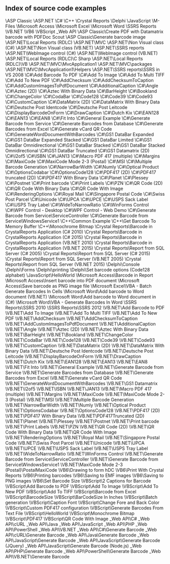 ## Index of source code examples


\ASP Classic
\ASP.NET
\C#
\C++
\Crystal Reports
\Delphi
\JavaScript
\M-Files
\Microsoft Access
\Microsoft Excel
\Microsoft Word
\SSRS Reports
\VB.NET
\VB6
\VBScript
\_Web API
\ASP Classic\Create PDF with Datamatrix barcode with PDFDoc Scout
\ASP Classic\Generate barcode image
\ASP.NET\Local Reports (RDLC)
\ASP.NET\MVC
\ASP.NET\Non Visual class (C#)
\ASP.NET\Non Visual class (VB.NET)
\ASP.NET\SSRS reports
\ASP.NET\WebImage control (C#)
\ASP.NET\WebImage control (VB.NET)
\ASP.NET\Local Reports (RDLC)\C Sharp
\ASP.NET\Local Reports (RDLC)\VB
\ASP.NET\MVC\MvcApplication1
\ASP.NET\MVC\packages
\ASP.NET\MVC\MvcApplication1\Helpers
\ASP.NET\SSRS reports\SSRS in VS 2008
\C#\Add Barcode To PDF
\C#\Add To Image
\C#\Add To Multi TIFF
\C#\Add To New PDF
\C#\AddChecksum
\C#\AddChecksumToCaption
\C#\AddCustomImagesToPdfDocument
\C#\AdditionalCaption
\C#\Angle
\C#\Aztec (2D)
\C#\Aztec With Binary Data
\C#\BarHeight
\C#\Bookland
\C#\ChangeColor
\C#\CodaBar
\C#\Code128
\C#\Code39
\C#\Code93
\C#\CustomCaption
\C#\DataMatrix (2D)
\C#\DataMatrix With Binary Data
\C#\Deutsche Post Identcode
\C#\Deutsche Post Leitcode
\C#\DisplayBarcodeOnForm
\C#\DrawCaption
\C#\Dutch Kix
\C#\EAN128
\C#\EAN13
\C#\EAN8
\C#\Fit Into
\C#\General Example
\C#\Generate Barcode from Service
\C#\Generate Barcodes from Database
\C#\Generate Barcodes from Excel
\C#\Generate vCard QR Code
\C#\GenerateWordDocumentWithBarcodes
\C#\GS1 DataBar Expanded
\C#\GS1 DataBar Expanded Stacked
\C#\GS1 DataBar Limited
\C#\GS1 DataBar Omnidirectional
\C#\GS1 DataBar Stacked
\C#\GS1 DataBar Stacked Omnidirectional
\C#\GS1 DataBar Truncated
\C#\GS1 Datamatrix (2D)
\C#\I2of5
\C#\ISBN
\C#\JAN13
\C#\Macro PDF 417 (multiple)
\C#\Margins
\C#\MaxiCode
\C#\MaxiCode Mode 2-3 (Postal)
\C#\MSI
\C#\Multiple Barcode Generation
\C#\NarrowBarWidth
\C#\Numly
\C#\Optical Product
\C#\OptionsCodabar
\C#\OptionsCode128
\C#\PDF417 (2D)
\C#\PDF417 truncated  (2D)
\C#\PDF417 With Binary Data
\C#\Planet
\C#\Plessey
\C#\Postnet
\C#\Print barcode
\C#\Print Labels
\C#\PZN
\C#\QR Code (2D)
\C#\QR Code With Binary Data
\C#\QR Code With Image
\C#\RenderingOptions
\C#\Royal Mail
\C#\Singapore Postal Code
\C#\Swiss Post Parcel
\C#\Unicode
\C#\UPCA
\C#\UPCE
\C#\USPS Sack Label
\C#\USPS Tray Label
\C#\WideToNarrowRatio
\C#\WinForms Control
\C#\WPF Control - Desktop
\C#\WPF Control - Web Demo
\C#\Generate Barcode from Service\ServiceController
\C#\Generate Barcode from Service\WindowsService1
\C++\Common Example
\C++\Get Barcode To Memory Buffer
\C++\Monochrome Bitmap
\Crystal Reports\Barcode in CrystalReports Application (C# 2010)
\Crystal Reports\Barcode in CrystalReports Application (C# 2015)
\Crystal Reports\Barcode in CrystalReports Application (VB.NET 2010)
\Crystal Reports\Barcode in CrystalReports Application (VB.NET 2015)
\Crystal Reports\Report from SQL Server (C# 2005)
\Crystal Reports\Report from SQL Server (C# 2015)
\Crystal Reports\Report from SQL Server (VB.NET 2005)
\Crystal Reports\Report from SQL Server (VB.NET 2015)
\Delphi\Console
\Delphi\Forms
\Delphi\printing
\Delphi\Set barcode options (Code128 alphabet)
\JavaScript\HelloWorld
\Microsoft Access\Barcode in Report
\Microsoft Access\Insert barcode into PDF document
\Microsoft Access\Save barcode as PNG image file
\Microsoft Excel\VBA - Batch Generate Barcodes In Cells
\Microsoft Word\Add barcode to Word document (VB.NET)
\Microsoft Word\Add barcode to Word document in (C#)
\Microsoft Word\VBA - Generate Barcodes In Word
\SSRS Reports\SSRS 2010
\SSRS Reports\SSRS 2012
\VB.NET\Add Barcode to PDF
\VB.NET\Add To Image
\VB.NET\Add To Multi TIFF
\VB.NET\Add To New PDF
\VB.NET\AddChecksum
\VB.NET\AddChecksumToCaption
\VB.NET\AddCustomImagesToPdfDocument
\VB.NET\AdditionalCaption
\VB.NET\Angle
\VB.NET\Aztec (2D)
\VB.NET\Aztec With Binary Data
\VB.NET\BarHeight
\VB.NET\Bookland
\VB.NET\ChangeColor
\VB.NET\CodaBar
\VB.NET\Code128
\VB.NET\Code39
\VB.NET\Code93
\VB.NET\CustomCaption
\VB.NET\DataMatrix (2D)
\VB.NET\DataMatrix With Binary Data
\VB.NET\Deutsche Post Identcode
\VB.NET\Deutsche Post Leitcode
\VB.NET\DisplayBarcodeOnForm
\VB.NET\DrawCaption
\VB.NET\Dutch Kix
\VB.NET\EAN128
\VB.NET\EAN13
\VB.NET\EAN8
\VB.NET\Fit Into
\VB.NET\General Example
\VB.NET\Generate Barcode from Service
\VB.NET\Generate Barcodes from Database
\VB.NET\Generate Barcodes from Excel
\VB.NET\Generate vCard QR Code
\VB.NET\GenerateWordDocumentWithBarcodes
\VB.NET\GS1 Datamatrix
\VB.NET\I2of5
\VB.NET\ISBN
\VB.NET\JAN13
\VB.NET\Macro PDF 417 (multiple)
\VB.NET\Margins
\VB.NET\MaxiCode
\VB.NET\MaxiCode Mode 2-3 (Postal)
\VB.NET\MSI
\VB.NET\Multiple Barcode Generation
\VB.NET\NarrowBarWidth
\VB.NET\Numly
\VB.NET\Optical Product
\VB.NET\OptionsCodabar
\VB.NET\OptionsCode128
\VB.NET\PDF417 (2D)
\VB.NET\PDF417 With Binary Data
\VB.NET\PDF417Truncated (2D)
\VB.NET\Planet
\VB.NET\Plessey
\VB.NET\Postnet
\VB.NET\Print barcode
\VB.NET\Print Labels
\VB.NET\PZN
\VB.NET\QR Code (2D)
\VB.NET\QR Code With Binary Data
\VB.NET\QR Code With Image
\VB.NET\RenderingOptions
\VB.NET\Royal Mail
\VB.NET\Singapore Postal Code
\VB.NET\Swiss Post Parcel
\VB.NET\Unicode
\VB.NET\UPCA
\VB.NET\UPCE
\VB.NET\USPS Sack Label
\VB.NET\USPS Tray Label
\VB.NET\WideToNarrowRatio
\VB.NET\WinForms Control
\VB.NET\Generate Barcode from Service\ServiceController
\VB.NET\Generate Barcode from Service\WindowsService1
\VB.NET\MaxiCode Mode 2-3 (Postal)\PostalMaxiCode
\VB6\Drawing to form hDC
\VB6\Print With Crystal Reports
\VB6\Printing barcodes
\VB6\Saving to EMF images
\VB6\Saving to PNG images
\VB6\Set Barcode Size
\VBScript\2 Captions for Barcode
\VBScript\Add Barcode to PDF
\VBScript\Add To Image
\VBScript\Add To New PDF
\VBScript\Add To TIFF
\VBScript\Barcode from Excel
\VBScript\BarcodeSize
\VBScript\BarCodeSize In Inches
\VBScript\Batch generation
\VBScript\Caption Font
\VBScript\Change Fore and Back Color
\VBScript\Custom PDF417 configuration
\VBScript\Generate Barcodes From Text File
\VBScript\HelloWorld
\VBScript\Monochrome Bitmap
\VBScript\PDF417
\VBScript\QR Code With Image
\_Web API\C#
\_Web API\cURL
\_Web API\Java
\_Web API\JavaScript
\_Web API\PHP
\_Web API\PowerShell
\_Web API\VB.NET
\_Web API\C#\Generate Barcode
\_Web API\cURL\Generate Barcode
\_Web API\Java\Generate Barcode
\_Web API\JavaScript\Generate Barcode
\_Web API\JavaScript\Generate Barcode (JQuery)
\_Web API\JavaScript\Generate Barcode (Node.js)
\_Web API\PHP\Generate Barcode
\_Web API\PowerShell\Generate Barcode
\_Web API\VB.NET\Generate Barcode
